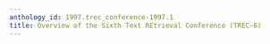 ```yaml
---
anthology_id: 1997.trec_conference-1997.1
title: Overview of the Sixth Text REtrieval Conference (TREC-6)
---
```

